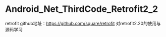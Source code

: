 # Android_Net_ThirdCode_Retrofit2_2
retrofit github地址：https://github.com/square/retrofit   对retrofit2.20的使用与源码学习
